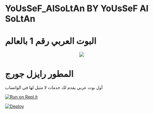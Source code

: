 # YoUsSeF_AlSoLtAn BY YoUsSeF Al SoLtAn
# البوت العربي رقم 1 بالعالم
<p align="center"> <a href="github.com/sanuwaofficial"><img align="center" src="https://telegra.ph/file/d97881d3cfbd65faa278f.jpg"/></a>

# المطور رايزل جورج

أول بوت عربي يقدم لك خدمات لا مثيل لها في الواتساب

[![Run on Repl.it](https://repl.it/badge/github/quiec/whatsasena)](https://replit.com/@Raizelbot/RAIZEL-BOT-MD)


[![Deploy](https://www.herokucdn.com/deploy/button.svg)](https://heroku.com/deploy?template=https://github.com/Raizel-2023/BOBIZ-MD?organization=Raizel-2023&organization=Raizel-2023)
